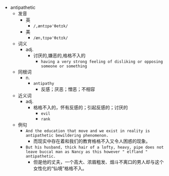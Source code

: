 - antipathetic
  - 发音
    - 英
      - `/,æntɪpə'θetɪk/`
    - 美
      - `/æn,tɪpə'θɛtɪk/`
  - 词义
    - adj.
      - 讨厌的,嫌恶的,格格不入的
        - `having a very strong feeling of disliking or opposing someone or something`
  - 同根词
    - n.
      - `antipathy`
        - 反感；厌恶；憎恶；不相容
  - 近义词
    - adj.
      - 格格不入的，怀有反感的；引起反感的；讨厌的
        - `evil`
        - `rank`
  - 例句
    - `And the education that move and we exist in reality is antipathetic bewildering phenomenon.`
      - 而现实中存在着和我们的教育格格不入又令人困惑的现象。
    - `But his husband, thick hair of a lofty, heavy, pipe does not leave buccal man as Nancy as this however " elfland " antipathetic.`
      - 但是他的丈夫，一个高大、浓眉粗发、烟斗不离口的男人却与这个女性化的“仙境”格格不入。

